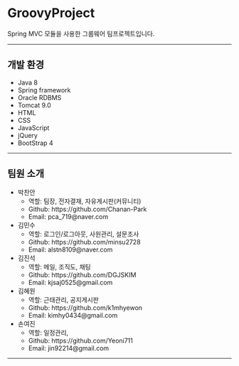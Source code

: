 # GroovyProject
Spring MVC 모듈을 사용한 그룹웨어 팀프로젝트입니다.
<hr>
<h2>개발 환경</h2>
<ul>
  <li>Java 8</li>
  <li>Spring framework</li>
  <li>Oracle RDBMS</li>
  <li>Tomcat 9.0</li>
  <li>HTML</li>
  <li>CSS</li>
  <li>JavaScript</li>
  <li>jQuery</li>
  <li>BootStrap 4</li>
</ul>
<hr>
<h2>팀원 소개</h2>
<ul>
  <li>박찬안
    <ul>
      <li>역할: 팀장, 전자결재, 자유게시판(커뮤니티)</li>
      <li>Github: https://github.com/Chanan-Park</li>
      <li>Email: pca_719@naver.com</li>
    </ul>
  </li>
  <li>김민수
    <ul>
      <li>역할: 로그인/로그아웃, 사원관리, 설문조사</li>
      <li>Github: https://github.com/minsu2728</li>
      <li>Email: alstn8109@naver.com</li>
    </ul>
  </li>
    <li>김진석
      <ul>
        <li>역할: 메일, 조직도, 채팅</li>
        <li>Github: https://github.com/DGJSKIM</li>
        <li>Email: kjsaj0525@gmail.com</li>
      </ul>
  </li>
    <li>김혜원
      <ul>
        <li>역할: 근태관리, 공지게시판</li>
        <li>Github: https://github.com/k1mhyewon</li>
        <li>Email: kimhy0434@gmail.com</li>
      </ul>
  </li>
    <li>손여진
      <ul>
        <li>역할: 일정관리, </li>
        <li>Github: https://github.com/Yeoni711</li>
        <li>Email: jin92214@gmail.com</li>
      </ul>
  </li>
</ul>
<hr>
